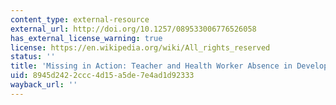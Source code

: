 ```yaml
---
content_type: external-resource
external_url: http://doi.org/10.1257/089533006776526058
has_external_license_warning: true
license: https://en.wikipedia.org/wiki/All_rights_reserved
status: ''
title: 'Missing in Action: Teacher and Health Worker Absence in Developing Countries'
uid: 8945d242-2ccc-4d15-a5de-7e4ad1d92333
wayback_url: ''
---
```

